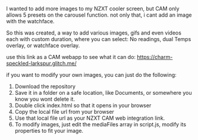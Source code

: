 I wanted to add more images to my NZXT cooler screen, but CAM only allows 5 presets on the carousel function. not only that, i cant add an image with the watchface.

So this was created, a way to add various images, gifs and even videos each with custom duration, where you can select: No readings, dual Temps overlay, or watchface overlay.

use this link as a CAM webapp to see what it can do: https://charm-speckled-larkspur.glitch.me/

if you want to modify your own images, you can just do the following:

1. Download the repository
2. Save it in a folder on a safe location, like Documents, or somewhere you know you wont delete it.
3. Double click index.html so that it opens in your browser
4. Copy the local file url from your browser
5. Use that local file url as your NZXT CAM web integration link.
6. To modify images, just edit the mediaFiles array in script.js, modify its properties to fit your image.
